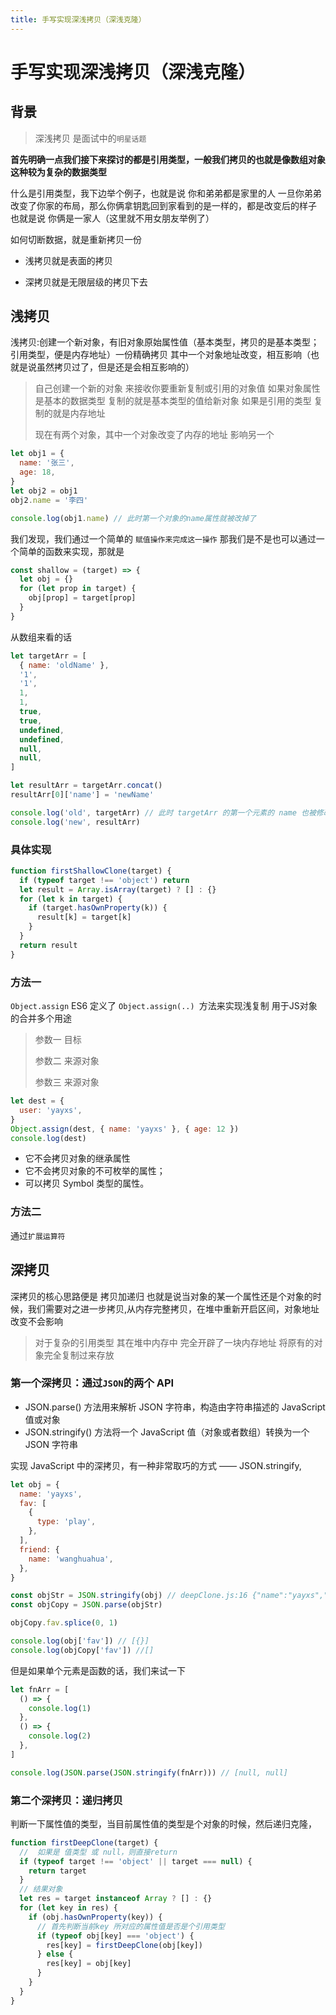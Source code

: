```yaml
---
title: 手写实现深浅拷贝（深浅克隆）
---
```


# 手写实现深浅拷贝（深浅克隆）

## 背景

> 深浅拷贝 是面试中的`明星话题`

**首先明确一点我们接下来探讨的都是引用类型，一般我们拷贝的也就是像数组对象这种较为复杂的数据类型**

什么是引用类型，我下边举个例子，也就是说 你和弟弟都是家里的人 一旦你弟弟 改变了你家的布局，那么你俩拿钥匙回到家看到的是一样的，都是改变后的样子 也就是说 你俩是一家人（这里就不用女朋友举例了）

如何切断数据，就是重新拷贝一份 

- 浅拷贝就是表面的拷贝

- 深拷贝就是无限层级的拷贝下去

## 浅拷贝

浅拷贝:创建一个新对象，有旧对象原始属性值（基本类型，拷贝的是基本类型；引用类型，便是内存地址）一份精确拷贝
其中一个对象地址改变，相互影响（也就是说虽然拷贝过了，但是还是会相互影响的）

>自己创建一个新的对象 来接收你要重新复制或引用的对象值 如果对象属性是基本的数据类型 复制的就是基本类型的值给新对象 如果是引用的类型 复制的就是内存地址
>
>现在有两个对象，其中一个对象改变了内存的地址 影响另一个
>
>

```js
let obj1 = {
  name: '张三',
  age: 18,
}
let obj2 = obj1
obj2.name = '李四'

console.log(obj1.name) // 此时第一个对象的name属性就被改掉了
```

我们发现，我们通过一个简单的 `赋值操作来完成这一操作` 那我们是不是也可以通过一个简单的函数来实现，那就是

```js
const shallow = (target) => {
  let obj = {}
  for (let prop in target) {
    obj[prop] = target[prop]
  }
}
```

从数组来看的话

```js
let targetArr = [
  { name: 'oldName' },
  '1',
  '1',
  1,
  1,
  true,
  true,
  undefined,
  undefined,
  null,
  null,
]

let resultArr = targetArr.concat()
resultArr[0]['name'] = 'newName'

console.log('old', targetArr) // 此时 targetArr 的第一个元素的 name 也被修改了
console.log('new', resultArr)
```

### 具体实现

```js
function firstShallowClone(target) {
  if (typeof target !== 'object') return
  let result = Array.isArray(target) ? [] : {}
  for (let k in target) {
    if (target.hasOwnProperty(k)) {
      result[k] = target[k]
    }
  }
  return result
}
```

### 方法一

`Object.assign` ES6 定义了 `Object.assign(..) `方法来实现浅复制 用于JS对象的合并多个用途 

>参数一 目标 
>
>参数二 来源对象
>
>参数三 来源对象
>
>

```js
let dest = {
  user: 'yayxs',
}
Object.assign(dest, { name: 'yayxs' }, { age: 12 })
console.log(dest)
```



- 它不会拷贝对象的继承属性
- 它不会拷贝对象的不可枚举的属性；
- 可以拷贝 Symbol 类型的属性。

### 方法二 

通过`扩展运算符`



## 深拷贝

深拷贝的核心思路便是 拷贝加递归 也就是说当对象的某一个属性还是个对象的时候，我们需要对之进一步拷贝,从内存完整拷贝，在堆中重新开启区间，对象地址改变不会影响

>对于复杂的引用类型 其在堆中内存中 完全开辟了一块内存地址 将原有的对象完全复制过来存放
>
>

### 第一个深拷贝：通过`JSON`的两个 API

- JSON.parse() 方法用来解析 JSON 字符串，构造由字符串描述的 JavaScript 值或对象
- JSON.stringify() 方法将一个 JavaScript 值（对象或者数组）转换为一个 JSON 字符串

实现 JavaScript 中的深拷贝，有一种非常取巧的方式 —— JSON.stringify,

```js
let obj = {
  name: 'yayxs',
  fav: [
    {
      type: 'play',
    },
  ],
  friend: {
    name: 'wanghuahua',
  },
}

const objStr = JSON.stringify(obj) // deepClone.js:16 {"name":"yayxs","fav":[{"type":"play"}],"friend":{"name":"wanghuahua"}}
const objCopy = JSON.parse(objStr)

objCopy.fav.splice(0, 1)

console.log(obj['fav']) // [{}]
console.log(objCopy['fav']) //[]
```

但是如果单个元素是函数的话，我们来试一下

```js
let fnArr = [
  () => {
    console.log(1)
  },
  () => {
    console.log(2)
  },
]

console.log(JSON.parse(JSON.stringify(fnArr))) // [null, null]
```

### 第二个深拷贝：递归拷贝

判断一下属性值的类型，当目前属性值的类型是个对象的时候，然后递归克隆，

```js
function firstDeepClone(target) {
  //  如果是 值类型 或 null，则直接return
  if (typeof target !== 'object' || target === null) {
    return target
  }
  // 结果对象
  let res = target instanceof Array ? [] : {}
  for (let key in res) {
    if (obj.hasOwnProperty(key)) {
      // 首先判断当前key 所对应的属性值是否是个引用类型
      if (typeof obj[key] === 'object') {
        res[key] = firstDeepClone(obj[key])
      } else {
        res[key] = obj[key]
      }
    }
  }
}
```
